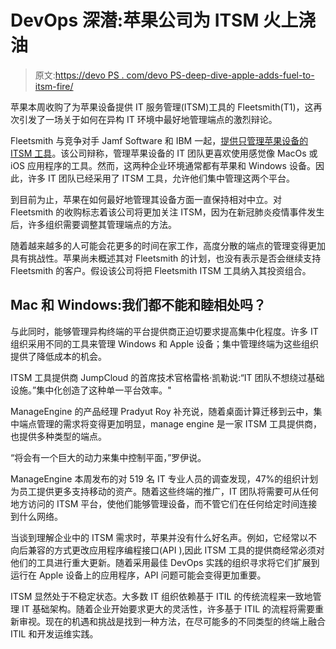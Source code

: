 # DevOps 深潜:苹果公司为 ITSM 火上浇油

> 原文:[https://devo PS . com/devo PS-deep-dive-apple-adds-fuel-to-itsm-fire/](https://devops.com/devops-deeper-dive-apple-adds-fuel-to-itsm-fire/)

苹果本周收购了为苹果设备提供 IT 服务管理(ITSM)工具的 Fleetsmith(T1)，这再次引发了一场关于如何在异构 IT 环境中最好地管理端点的激烈辩论。

Fleetsmith 与竞争对手 Jamf Software 和 IBM 一起，[提供只管理苹果设备的 ITSM 工具](https://devops.com/devops-chat-managing-apple-devices-with-fleetsmith/)。该公司辩称，管理苹果设备的 IT 团队更喜欢使用感觉像 MacOs 或 iOS 应用程序的工具。然而，这两种企业环境通常都有苹果和 Windows 设备。因此，许多 IT 团队已经采用了 ITSM 工具，允许他们集中管理这两个平台。

到目前为止，苹果在如何最好地管理其设备方面一直保持相对中立。对 Fleetsmith 的收购标志着该公司将更加关注 ITSM，因为在新冠肺炎疫情事件发生后，许多组织需要调整其管理端点的方法。

随着越来越多的人可能会花更多的时间在家工作，高度分散的端点的管理变得更加具有挑战性。苹果尚未概述其对 Fleetsmith 的计划，也没有表示是否会继续支持 Fleetsmith 的客户。假设该公司将把 Fleetsmith ITSM 工具纳入其投资组合。

## Mac 和 Windows:我们都不能和睦相处吗？

与此同时，能够管理异构终端的平台提供商正迫切要求提高集中化程度。许多 IT 组织采用不同的工具来管理 Windows 和 Apple 设备；集中管理终端为这些组织提供了降低成本的机会。

ITSM 工具提供商 JumpCloud 的首席技术官格雷格·凯勒说:“IT 团队不想绕过基础设施。”集中化创造了这种单一平台效率。"

ManageEngine 的产品经理 Pradyut Roy 补充说，随着桌面计算迁移到云中，集中端点管理的需求将变得更加明显，manage engine 是一家 ITSM 工具提供商，也提供多种类型的端点。

“将会有一个巨大的动力来集中控制平面，”罗伊说。

ManageEngine 本周发布的对 519 名 IT 专业人员的调查发现，47%的组织计划为员工提供更多支持移动的资产。随着这些终端的推广，IT 团队将需要可从任何地方访问的 ITSM 平台，使他们能够管理设备，而不管它们在任何给定时间连接到什么网络。

当谈到理解企业中的 ITSM 需求时，苹果并没有什么好名声。例如，它经常以不向后兼容的方式更改应用程序编程接口(API ),因此 ITSM 工具的提供商经常必须对他们的工具进行重大更新。随着采用最佳 DevOps 实践的组织寻求将它们扩展到运行在 Apple 设备上的应用程序，API 问题可能会变得更加重要。

ITSM 显然处于不稳定状态。大多数 IT 组织依赖基于 ITIL 的传统流程来一致地管理 IT 基础架构。随着企业开始要求更大的灵活性，许多基于 ITIL 的流程将需要重新审视。现在的机遇和挑战是找到一种方法，在尽可能多的不同类型的终端上融合 ITIL 和开发运维实践。